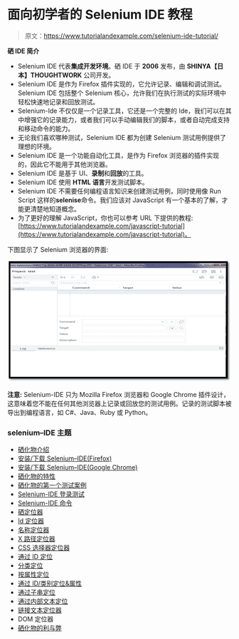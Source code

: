 # 面向初学者的 Selenium IDE 教程

> 原文：<https://www.tutorialandexample.com/selenium-ide-tutorial/>

**硒 IDE 简介**

*   Selenium IDE 代表**集成开发环境**。硒 IDE 于 **2006** 发布，由 **SHINYA【日本】THOUGHTWORK** 公司开发。
*   Selenium IDE 是作为 Firefox 插件实现的，它允许记录、编辑和调试测试。Selenium IDE 包括整个 Selenium 核心，允许我们在执行测试的实际环境中轻松快速地记录和回放测试。
*   Selenium-Ide 不仅仅是一个记录工具，它还是一个完整的 Ide，我们可以在其中增强它的记录能力，或者我们可以手动编辑我们的脚本，或者自动完成支持和移动命令的能力。
*   无论我们喜欢哪种测试，Selenium IDE 都为创建 Selenium 测试用例提供了理想的环境。
*   Selenium IDE 是一个功能自动化工具，是作为 Firefox 浏览器的插件实现的，因此它不能用于其他浏览器。
*   Selenium IDE 是基于 UI、**录制**和**回放**的工具。
*   Selenium IDE 使用 **HTML 语言**开发测试脚本。
*   Selenium IDE 不需要任何编程语言知识来创建测试用例，同时使用像 Run Script 这样的**selenise**命令。我们应该对 JavaScript 有一个基本的了解，才能更清楚地知道概念。
*   为了更好的理解 JavaScript，你也可以参考 URL 下提供的教程:[https://www.tutorialandexample.com/javascript-tutorial](https://www.tutorialandexample.com/javascript-tutorial)。

下图显示了 Selenium 浏览器的界面:

![ interface of Selenium](img/39fcfb725d36364df96e16c14a0d22ea.png)

**注意:** Selenium-IDE 只为 Mozilla Firefox 浏览器和 Google Chrome 插件设计，这意味着您不能在任何其他浏览器上记录或回放您的测试用例。记录的测试脚本被导出到编程语言，如 C#、Java、Ruby 或 Python。

### selenium–IDE 主题

*   [硒化物介绍](https://www.tutorialandexample.com/selenium-ide-tutorial/)
*   [安装/下载 Selenium–IDE(Firefox)](https://www.tutorialandexample.com/selenium-ide-installation/)
*   [安装/下载 Selenium–IDE(Google Chrome)](https://www.tutorialandexample.com/selenium-ide-installation-in-chrome/)
*   [硒化物的特性](https://www.tutorialandexample.com/characteristics-of-selenium-ide/)
*   [硒化物的第一个测试案例](https://www.tutorialandexample.com/first-test-case-of-selenium-ide/)
*   [Selenium-IDE 登录测试](https://www.tutorialandexample.com/selenium-ide-login-test/)
*   [Selenium-IDE 命令](https://www.tutorialandexample.com/selenium-ide-commands/)
*   [硒定位器](https://www.tutorialandexample.com/selenium-ide-locators/)
*   [Id 定位器](https://www.tutorialandexample.com/id-locators/)
*   [名称定位器](https://www.tutorialandexample.com/name-locators/)
*   [X 路径定位器](https://www.tutorialandexample.com/xpath-locator-in-selenium-ide/)
*   [CSS 选择器定位器](https://www.tutorialandexample.com/css-selector-locator/)
*   [通过 ID 定位](https://www.tutorialandexample.com/css-selector-id/)
*   [分类定位](https://www.tutorialandexample.com/css-selector-class/)
*   [按属性定位](https://www.tutorialandexample.com/css-selector-attribute/)
*   [通过 ID/类别定位&属性](https://www.tutorialandexample.com/css-selector-id-class-and-attribute/)
*   [通过子串定位](https://www.tutorialandexample.com/css-selector-sub-string/)
*   [通过内部文本定位](https://www.tutorialandexample.com/css-selector-inner-text/)
*   [链接文本定位器](https://www.tutorialandexample.com/link-text-locator/)
*   DOM 定位器
*   [硒化物的利与弊](https://www.tutorialandexample.com/advantages-and-disadvantages-of-selenium-ide/)